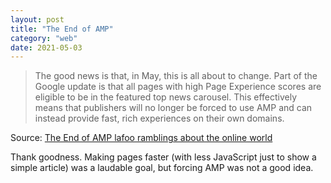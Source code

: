 ```yaml
---
layout: post
title: "The End of AMP"
category: "web"
date: 2021-05-03
---
```


> The good news is that, in May, this is all about to change. Part of the Google update is that all pages with high Page Experience scores are eligible to be in the featured top news carousel. This effectively means that publishers will no longer be forced to use AMP and can instead provide fast, rich experiences on their own domains.

Source: [The End of AMP  lafoo  ramblings about the online world](https://www.lafoo.com/the-end-of-amp/)

Thank goodness.  Making pages faster (with less JavaScript just to show a simple article) was a laudable goal, but forcing AMP was not a good idea.
